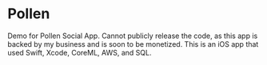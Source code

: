 # Pollen
Demo for Pollen Social App. Cannot publicly release the code, as this app is backed by my business and is soon to be monetized. This is an iOS app that used Swift, Xcode, CoreML, AWS, and SQL.
